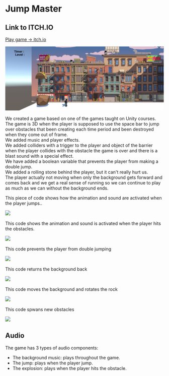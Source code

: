 
# Jump Master

## Link to ITCH.IO
[Play game -> itch.io](https://bargenish.itch.io/unity-jump-master)



![alt text](https://github.com/bargenish44/Jump-Master/blob/master/Pictures/Background.JPG)


We created a game based on one of the games taught on Unity courses.  
The game is 3D when the player is supposed to use the space bar to jump over obstacles that been creating each time period and been destroyed when they come out of frame.  
We added music and player effects.  
We added colliders with a trigger to the player and object of the barrier when the player collides with the obstacle the game is over and there is a blast sound with a special effect.  
We have added a boolean variable that prevents the player from making a double jump.  
We added a rolling stone behind the player, but it can't really hurt us.  
The player actually not moving when only the background gets forward and comes back and we get a real sense of running so we can continue to play as much as we can without the background ends.



This piece of code shows how the animation and sound are activated when the player jumps..


<img src="https://github.com/ShimonMimoun/Unity_Demo_Tools/blob/master/Document/player%20animation.JPG">



This code shows the animation and sound is activated when the player hits the obstacles.

<img src="https://github.com/ShimonMimoun/Unity_Demo_Tools/blob/master/Document/explosion%20animation.JPG">



This code prevents the player from double jumping

<img src="https://github.com/ShimonMimoun/Unity_Demo_Tools/blob/master/Document/Prevents%20double%20jumping.JPG">



This code returns the background back

<img src="https://github.com/ShimonMimoun/Unity_Demo_Tools/blob/master/Document/RepeatBackground.JPG">



This code moves the background and rotates the rock

<img src="https://github.com/ShimonMimoun/Unity_Demo_Tools/blob/master/Document/Moves%20background%20and%20rotates%20rock.JPG">



This code spwans new obstacles

<img src="https://github.com/ShimonMimoun/Unity_Demo_Tools/blob/master/Document/SpawnManager.JPG">

## Audio

The game has 3 types of audio components:

- The background music: plays throughout the game.
- The jump: plays when the player jump.
- The explosion: plays when the player hits the obstacle.

